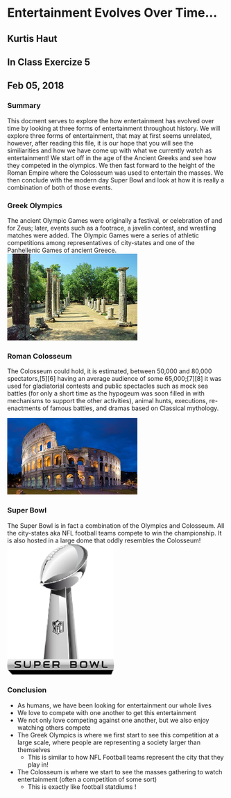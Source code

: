 # Entertainment Evolves Over Time...
## Kurtis Haut
## In Class Exercize 5
## Feb 05, 2018


### Summary
This docment serves to explore the how entertainment has evolved over time by looking at three forms of entertainment throughout history. 
We will explore three forms of entertainment, that may at first seems unrelated, however, after reading this file, it is our hope that you will see the similiarities and how we have come up with what we currently watch as entertainment! 
We start off in the age of the Ancient Greeks and see how they competed in the olympics. We then fast forward to the height of the Roman Empire where the Colosseum was used to entertain the masses. We then conclude with the modern day Super Bowl and look at how it is really a combination of both of those events.

### Greek Olympics
The ancient Olympic Games were originally a festival, or celebration of and for Zeus; later, events such as a footrace, a javelin contest, and wrestling matches were added. The Olympic Games were a series of athletic competitions among representatives of city-states and one of the Panhellenic Games of ancient Greece. ![Greece](media/greece.jpg)

### Roman Colosseum 
The Colosseum could hold, it is estimated, between 50,000 and 80,000 spectators,[5][6] having an average audience of some 65,000;[7][8] it was used for gladiatorial contests and public spectacles such as mock sea battles (for only a short time as the hypogeum was soon filled in with mechanisms to support the other activities), animal hunts, executions, re-enactments of famous battles, and dramas based on Classical mythology. 


![Rome](media/rome.jpg)

### Super Bowl
The Super Bowl is in fact a combination of the Olympics and Colosseum. All the city-states aka NFL football teams compete to win the championship. It is also hosted in a large dome that oddly resembles the Colosseum! 
![Super Bowl](media/superbowl.png)

### Conclusion 
- As humans, we have been looking for entertainment our whole lives
- We love to compete with one another to get this entertainment
- We not only love competing against one another, but we also enjoy watching others compete
- The Greek Olympics is where we first start to see this competition at a large scale, where people are representing a society larger than themselves
  - This is similar to how NFL Football teams represent the city that they play in!
- The Colosseum is where we start to see the masses gathering to watch entertainment (often a competition of some sort)
  - This is exactly like football statdiums !



